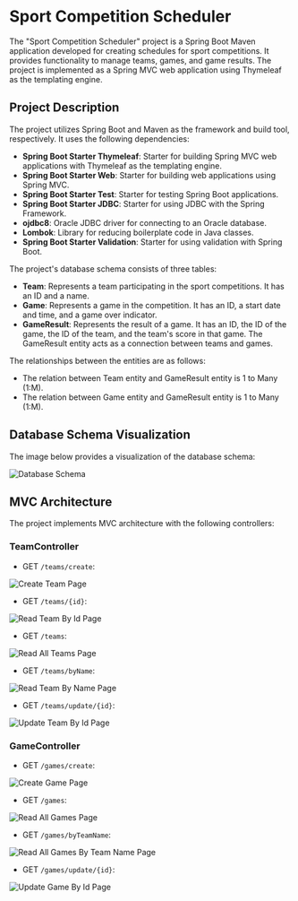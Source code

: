 # Sport Competition Scheduler

The "Sport Competition Scheduler" project is a Spring Boot Maven application developed for creating schedules for sport competitions. It provides functionality to manage teams, games, and game results. The project is implemented as a Spring MVC web application using Thymeleaf as the templating engine.

## Project Description

The project utilizes Spring Boot and Maven as the framework and build tool, respectively. It uses the following
dependencies:

- **Spring Boot Starter Thymeleaf**: Starter for building Spring MVC web applications with Thymeleaf as the templating engine.
- **Spring Boot Starter Web**: Starter for building web applications using Spring MVC.
- **Spring Boot Starter Test**: Starter for testing Spring Boot applications.
- **Spring Boot Starter JDBC**: Starter for using JDBC with the Spring Framework.
- **ojdbc8**: Oracle JDBC driver for connecting to an Oracle database.
- **Lombok**: Library for reducing boilerplate code in Java classes.
- **Spring Boot Starter Validation**: Starter for using validation with Spring Boot.

The project's database schema consists of three tables:

- **Team**: Represents a team participating in the sport competitions. It has an ID and a name.
- **Game**: Represents a game in the competition. It has an ID, a start date and time, and a game over indicator.
- **GameResult**: Represents the result of a game. It has an ID, the ID of the game, the ID of the team, and the team's score in that game. The GameResult entity acts as a connection between teams and games.

The relationships between the entities are as follows:

- The relation between Team entity and GameResult entity is 1 to Many (1:M).
- The relation between Game entity and GameResult entity is 1 to Many (1:M).

## Database Schema Visualization

The image below provides a visualization of the database schema:

![Database Schema](/images/sport_competition_scheduler_db.png)

## MVC Architecture

The project implements MVC architecture with the following controllers:

### TeamController

- GET ```/teams/create```:

![Create Team Page](/images/teams-create.png)

- GET ```/teams/{id}```: 

![Read Team By Id Page](/images/teams-read-by-id.png)

- GET ```/teams```: 

![Read All Teams Page](/images/teams-read-all.png)

- GET ```/teams/byName```: 

![Read Team By Name Page](/images/teams-read-by-name.png)

- GET ```/teams/update/{id}```:

![Update Team By Id Page](/images/teams-update-by-id.png)

### GameController

- GET ```/games/create```:

![Create Game Page](/images/games-create.png)

- GET ```/games```: 

![Read All Games Page](/images/games-read-all.png)

- GET ```/games/byTeamName```: 

![Read All Games By Team Name Page](/images/games-read-by-team-name.png)

- GET ```/games/update/{id}```:

![Update Game By Id Page](/images/games-update-by-id.png)
